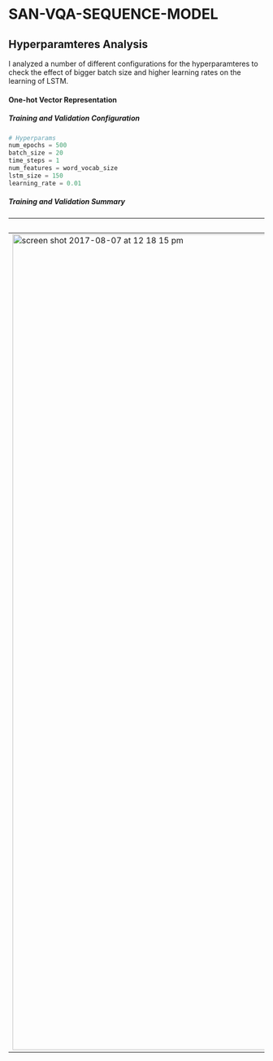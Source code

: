 # SAN-VQA-SEQUENCE-MODEL

## Hyperparamteres Analysis

I analyzed a number of different configurations for the hyperparamteres to check the effect of bigger batch size and higher learning rates on the learning of LSTM.

#### One-hot Vector Representation

##### Training and Validation Configuration
```python
# Hyperparams
num_epochs = 500
batch_size = 20
time_steps = 1
num_features = word_vocab_size
lstm_size = 150
learning_rate = 0.01
```

##### Training and Validation Summary
| Train Accuracy | Train Loss |
| ------------- |:-------------:|
| <img width="1604" alt="screen shot 2017-08-07 at 12 18 15 pm" src="https://github.com/aligholami/SAN-VQA-SEQUENCE-MODEL/raw/master/diagram/one-hot/train-acc.png"> | <img width="1604" alt="screen shot 2017-08-07 at 12 18 15 pm" src="https://github.com/aligholamee/KDEPlot/blob/master/image/3_a_2.png">|
